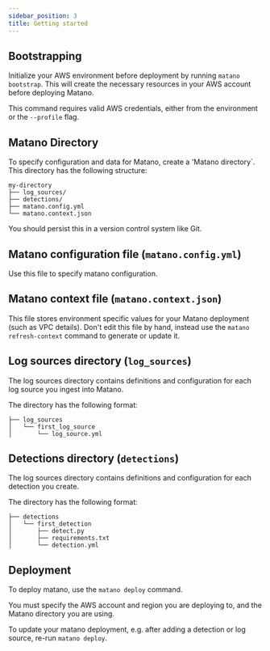 ```yaml
---
sidebar_position: 3
title: Getting started
---
```


## Bootstrapping

Initialize your AWS environment before deployment by running `matano bootstrap`. This will create the necessary resources in your AWS account before deploying Matano.

This command requires valid AWS credentials, either from the environment or the `--profile` flag.

## Matano Directory

To specify configuration and data for Matano, create a 'Matano directory`. This directory has the following structure:

```
my-directory
├── log_sources/
├── detections/
├── matano.config.yml
└── matano.context.json
```

You should persist this in a version control system like Git.

## Matano configuration file (`matano.config.yml`)

Use this file to specify matano configuration.

## Matano context file (`matano.context.json`)

This file stores environment specific values for your Matano deployment (such as VPC details). Don't edit this file by hand, instead use the `matano refresh-context` command to generate or update it.

## Log sources directory (`log_sources`)

The log sources directory contains definitions and configuration for each log source you ingest into Matano.

The directory has the following format:

```
├── log_sources
│   └── first_log_source
│       └── log_source.yml
```

## Detections directory (`detections`)

The log sources directory contains definitions and configuration for each detection you create.

The directory has the following format:

```
├── detections
│   └── first_detection
│       ├── detect.py
│       ├── requirements.txt
│       └── detection.yml
```

## Deployment

To deploy matano, use the `matano deploy` command.

You must specify the AWS account and region you are deploying to, and the Matano directory you are using.

To update your matano deployment, e.g. after adding a detection or log source, re-run `matano deploy`.

